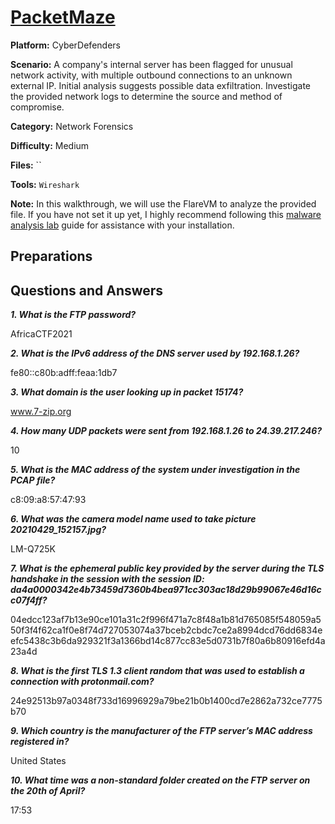# <a href="https://cyberdefenders.org/blueteam-ctf-challenges/packetmaze/">PacketMaze</a>

**Platform:** CyberDefenders

**Scenario:** A company's internal server has been flagged for unusual network activity, with multiple outbound connections to an unknown external IP. Initial analysis suggests possible data exfiltration. Investigate the provided network logs to determine the source and method of compromise.

**Category:** Network Forensics

**Difficulty:** Medium

**Files:** ``

**Tools:** `Wireshark`

**Note:** In this walkthrough, we will use the FlareVM to analyze the provided file. If you have not set it up yet, I highly recommend following this [malware analysis lab](https://github.com/mmhgwyjs/malware-analysis-lab/blob/main/README.md) guide for assistance with your installation.

## **Preparations**



## **Questions and Answers**

***1. What is the FTP password?***

AfricaCTF2021

***2. What is the IPv6 address of the DNS server used by 192.168.1.26?***

fe80::c80b:adff:feaa:1db7

***3. What domain is the user looking up in packet 15174?***

www.7-zip.org

***4. How many UDP packets were sent from 192.168.1.26 to 24.39.217.246?***

10

***5. What is the MAC address of the system under investigation in the PCAP file?***

c8:09:a8:57:47:93

***6. What was the camera model name used to take picture 20210429_152157.jpg?***

LM-Q725K

***7. What is the ephemeral public key provided by the server during the TLS handshake in the session with the session ID: da4a0000342e4b73459d7360b4bea971cc303ac18d29b99067e46d16cc07f4ff?***

04edcc123af7b13e90ce101a31c2f996f471a7c8f48a1b81d765085f548059a550f3f4f62ca1f0e8f74d727053074a37bceb2cbdc7ce2a8994dcd76dd6834eefc5438c3b6da929321f3a1366bd14c877cc83e5d0731b7f80a6b80916efd4a23a4d

***8. What is the first TLS 1.3 client random that was used to establish a connection with protonmail.com?***

24e92513b97a0348f733d16996929a79be21b0b1400cd7e2862a732ce7775b70

***9. Which country is the manufacturer of the FTP server’s MAC address registered in?***

United States

***10. What time was a non-standard folder created on the FTP server on the 20th of April?***

17:53
